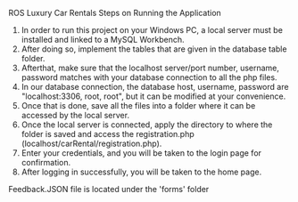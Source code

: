 ROS Luxury Car Rentals
Steps on Running the Application
1. In order to run this project on your Windows PC, a local server must be installed and linked to a MySQL Workbench.
2. After doing so, implement the tables that are given in the database table folder.
3. Afterthat, make sure that the localhost server/port number, username, password matches with your database connection to all the php files.
4. In our database connection, the database host, username, password are "localhost:3306, root, root", but it can be modified at your convenience.
5. Once that is done, save all the files into a folder where it can be accessed by the local server.
6. Once the local server is connected, apply the directory to where the folder is saved and access the registration.php (localhost/carRental/registration.php).
7. Enter your credentials, and you will be taken to the login page for confirmation.
8. After logging in successfully, you will be taken to the home page.




Feedback.JSON file is located under the 'forms' folder
